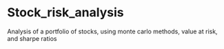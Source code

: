 # Stock_risk_analysis
Analysis of a portfolio of stocks, using monte carlo methods, value at risk, and sharpe ratios
